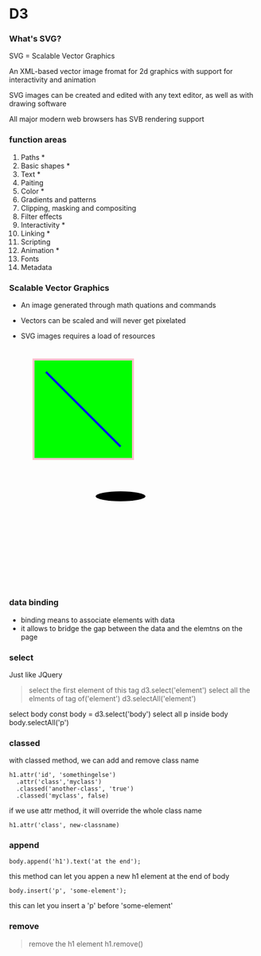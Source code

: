 # D3

### What's SVG?
SVG = Scalable Vector Graphics

An XML-based vector image fromat for 2d graphics with support for interactivity and animation

SVG images can be created and edited with any text editor, as well as with drawing software

All major modern web browsers has SVB rendering support

### function areas

1. Paths *
2. Basic shapes * 
3. Text * 
4. Paiting
5. Color * 
6. Gradients and patterns
7. Clipping, masking and compositing
8. Filter effects
9. Interactivity * 
10. Linking *
11. Scripting
12. Animation *
13. Fonts
14. Metadata

### Scalable Vector Graphics
- An image generated through math quations and commands
- Vectors can be scaled and will never get pixelated
- SVG images requires a load of resources

    <svg  width="500" height="500">
      <rect x = '25' y='25' width='200' height='200' fill='lime' stroke-width='4' stroke='pink' /> // renctangle
      <cicle cx='125' cy='125' r='75' fill='orange' /> // cicle
      <polyline points=50, 150 50, 200 200, 200 200, 100 stroke='red' stroke-width='4' /> 
      <line x1='50' y1='50' x2='200' y2='200' stroke='blue' stroke-width='4' /> // line
      <text x='250' y = '250' style="text-anchor:middle"></text>
      <ellipse cx="200" cy="300" rx="50" ry="10"/>
    </svg>

### data binding

- binding means to associate elements with data
- it allows to bridge the gap between the data and the elemtns on  the page

### select 


Just like JQuery

> select the first element of this tag
    d3.select('element') 
> select all the elments of tag of('element')
    d3.selectAll('element')


select body 
const body = d3.select('body')
select all p inside body 
body.selectAll('p')

### classed

with classed method, we can add and remove class name

    h1.attr('id', 'somethingelse')
      .attr('class','myclass')
      .classed('another-class', 'true')
      .classed('myclass', false)
    
if we use attr method, it will override the whole class name

    h1.attr('class', new-classname)
 
### append

    body.append('h1').text('at the end');

this method can let you appen a new h1 element at the end of body

    body.insert('p', 'some-element');
this can let you insert a 'p' before 'some-element'

### remove
> remove the h1 element 
    h1.remove()
  